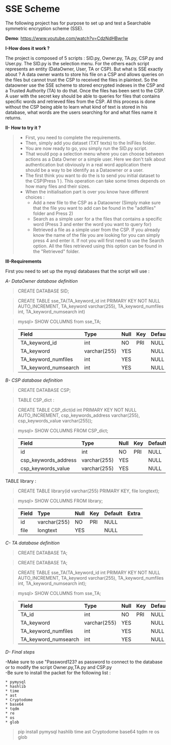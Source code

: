 # SSE Scheme

The following project has for purpose to set up and test a Searchable symmetric encryption scheme (SSE). 

__Demo__: https://www.youtube.com/watch?v=CdzNdHBwrIw

__I-How does it work ?__ 

The project is composed of 5 scripts : SID.py, Owner.py, TA.py, CSP.py and User.py. The SID.py is the selection menu. For the others each script represents an entity (DataOwner, User, TA or CSP). 
But what is SSE exactly about ? A data owner wants to store his file on a CSP and allows queries on the files but cannot trust the CSP to received the files in plaintext. So the dataowner use the SSE scheme to stored encrypted indexes in the CSP and a Trusted Authority (TA) to do that. Once the files has been sent to the CSP. A user with the secret key should be able to queries for files that contains specific words and retrieved files from the CSP. All this process is done without the CSP being able to learn what kind of text is stored in his database, what words are the users searching for and what files name it returns.


__II- How to try it ?__ 

>- First, you need to complete the requirements.  
>- Then, simply add you dataset (TXT texts) to the IniFiles folder.  
>- You are now ready to go, you simply run the SID.py script.   
>- That would pop a selection menu where you can choose between actions as a Data Owner or a simple user. Here we don't talk about authentication but obviously in a real word application there should be a way to be identify as a Dataowner or a user.   
>- The first think you want to do the is to send you initial dataset to the CSP(Press 1 ). This operation can take some times depends on how many files and their sizes.  
>- When the initialisation part is over you know have different choices :   
>   - Add a new file to the CSP as a Dataowner (Simply make sure that the file you want to add can be found in the "addfiles" folder and Press 2)  
>   - Search as a simple user for a the files that contains a specific word (Press 3 and enter the word you want to query for)  
>   - Retrieved a file as a simple user from the CSP. If you already know the name of the file you are looking for you can simply press 4 and enter it. If not you will first need to use the Search option. All the files retrieved using this option can be found in the "Retrieved" folder.   

__III-Requirements__

First you need to set up the mysql databases that the script will use :

*A- DataOwner database definition*

>CREATE DATABASE SID; 

>CREATE TABLE sse_TA(TA_keyword_id int PRIMARY KEY NOT NULL AUTO_INCREMENT,
TA_keyword varchar(255), TA_keyword_numfiles int, TA_keyword_numsearch int)  

>mysql> SHOW COLUMNS from sse_TA;  

  
>| Field | Type| Null | Key | Default | Extra |    
>| :----- | :----- | :----- | :----- | :----- | :----- |     
>| TA_keyword_id         | int          | NO   | PRI | NULL    | auto_increment |    
>| TA_keyword            | varchar(255) | YES  |     | NULL    |                |    
>| TA_keyword_numfiles   | int          | YES  |     | NULL    |                |    
>| TA_keyword_numsearch  | int          | YES  |     | NULL    |                |    
   

*B- CSP database definition*  

>CREATE DATABASE CSP;   

>TABLE CSP_dict :   

>CREATE TABLE CSP_dict(id int PRIMARY KEY NOT NULL AUTO_INCREMENT,
csp_keywords_address varchar(255), csp_keywords_value varchar(255));

>mysql> SHOW COLUMNS FROM CSP_dict;  
 
>| Field                | Type         | Null | Key | Default | Extra          |  
>| :----- | :----- | :----- | :----- | :----- | :----- |  
>| id                   | int          | NO   | PRI | NULL    | auto_increment |  
>| csp_keywords_address | varchar(255) | YES  |     | NULL    |                |  
>| csp_keywords_value   | varchar(255) | YES  |     | NULL    |                |  

TABLE library :   

>CREATE TABLE library(id varchar(255) PRIMARY KEY,
file longtext);  

>mysql> SHOW COLUMNS FROM library;  

>| Field | Type         | Null | Key | Default | Extra |  
>| :----- | :----- | :----- | :----- | :----- | :----- |    
>| id    | varchar(255) | NO   | PRI | NULL    |       |  
>| file  | longtext     | YES  |     | NULL    |       |  
    

*C- TA database definition*  

>CREATE DATABASE TA;   

>CREATE DATABASE TA;  

>CREATE TABLE sse_TA(TA_keyword_id int PRIMARY KEY NOT NULL AUTO_INCREMENT,
TA_keyword varchar(255), TA_keyword_numfiles int, TA_keyword_numsearch int);    

>mysql> SHOW COLUMNS from sse_TA;  
  
>| Field                | Type         | Null | Key | Default | Extra          |  
>| :----- | :----- | :----- | :----- | :----- | :----- |    
>| TA_id                | int          | NO   | PRI | NULL    | auto_increment |  
>| TA_keyword           | varchar(255) | YES  |     | NULL    |                |  
>| TA_keyword_numfiles  | int          | YES  |     | NULL    |                |  
>| TA_keyword_numsearch | int          | YES  |     | NULL    |                |  



*D- Final steps*  

-Make sure to use "Password123? as password to connect to the database or to modify the script Owner.py,TA.py and CSP.py  
-Be sure to install the packet for the following list :   

    * pymysql
    * hashlib
    * time
    * ast
    * Cryptodome
    * base64
    * tqdm
    * re
    * os
    * glob

> pip install pymysql hashlib time ast Cryptodome base64 tqdm re os glob
